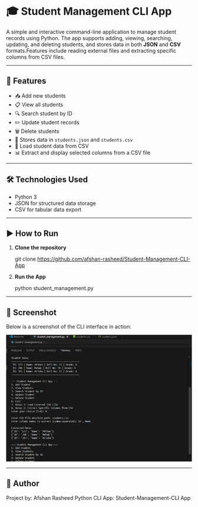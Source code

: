 # 🎓 Student Management CLI App

A simple and interactive command-line application to manage student records using Python. The app supports adding, viewing, searching, updating, and deleting students, and stores data in both **JSON** and **CSV** formats.Features include reading external files and extracting specific columns from CSV files.

---

## 🚀 Features

- 📥 Add new students
- 📋 View all students
- 🔍 Search student by ID
- ✏️ Update student records
- 🗑️ Delete students
- 💾 Stores data in `students.json` and `students.csv`
- 📂 Load student data from CSV
- 📊 Extract and display selected columns from a CSV file


---

## 🛠️ Technologies Used

- Python 3
- JSON for structured data storage
- CSV for tabular data export

---

## ▶️ How to Run

1. **Clone the repository**

   git clone https://github.com/afshan-rasheed/Student-Management-CLI-App

2. **Run the App**

   python student_management.py

---

## 📸 Screenshot

Below is a screenshot of the CLI interface in action:

![App Screenshot](screenshot.png)

---

## 👤 Author

Project by: Afshan Rasheed Python CLI App: Student-Management-CLI App
